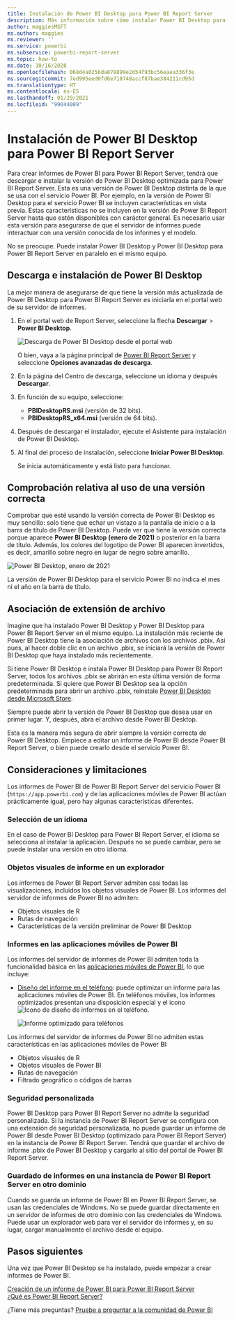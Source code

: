 ```yaml
---
title: Instalación de Power BI Desktop para Power BI Report Server
description: Más información sobre cómo instalar Power BI Desktop para Power BI Report Server
author: maggiesMSFT
ms.author: maggies
ms.reviewer: ''
ms.service: powerbi
ms.subservice: powerbi-report-server
ms.topic: how-to
ms.date: 10/16/2020
ms.openlocfilehash: 068d4a025bda878899e2d54f93bc56eaea336f3e
ms.sourcegitcommit: 7ed995eed0fd6e718748accf87bae384211cd95d
ms.translationtype: HT
ms.contentlocale: es-ES
ms.lasthandoff: 01/29/2021
ms.locfileid: "99044089"
---
```

# <a name="install-power-bi-desktop-for-power-bi-report-server"></a>Instalación de Power BI Desktop para Power BI Report Server

Para crear informes de Power BI para Power BI Report Server, tendrá que descargar e instalar la versión de Power BI Desktop optimizada para Power BI Report Server. Esta es una versión de Power BI Desktop distinta de la que se usa con el servicio Power BI. Por ejemplo, en la versión de Power BI Desktop para el servicio Power BI se incluyen características en vista previa. Estas características no se incluyen en la versión de Power BI Report Server hasta que estén disponibles con carácter general. Es necesario usar esta versión para asegurarse de que el servidor de informes puede interactuar con una versión conocida de los informes y el modelo. 

No se preocupe. Puede instalar Power BI Desktop y Power BI Desktop para Power BI Report Server en paralelo en el mismo equipo.

## <a name="download-and-install-power-bi-desktop"></a>Descarga e instalación de Power BI Desktop

La mejor manera de asegurarse de que tiene la versión más actualizada de Power BI Desktop para Power BI Report Server es iniciarla en el portal web de su servidor de informes.

1. En el portal web de Report Server, seleccione la flecha **Descargar** > **Power BI Desktop**.

    ![Descarga de Power BI Desktop desde el portal web](media/install-powerbi-desktop/report-server-download-web-portal.png)

    O bien, vaya a la página principal de [Power BI Report Server](https://powerbi.microsoft.com/report-server/) y seleccione **Opciones avanzadas de descarga**.

2. En la página del Centro de descarga, seleccione un idioma y después **Descargar**.

3. En función de su equipo, seleccione: 

    - **PBIDesktopRS.msi** (versión de 32 bits).
    - **PBIDesktopRS_x64.msi** (versión de 64 bits).

1. Después de descargar el instalador, ejecute el Asistente para instalación de Power BI Desktop.

2. Al final del proceso de instalación, seleccione **Iniciar Power BI Desktop**.

    Se inicia automáticamente y está listo para funcionar.

## <a name="verify-youre-using-the-correct-version"></a>Comprobación relativa al uso de una versión correcta
Comprobar que esté usando la versión correcta de Power BI Desktop es muy sencillo: solo tiene que echar un vistazo a la pantalla de inicio o a la barra de título de Power BI Desktop. Puede ver que tiene la versión correcta porque aparece **Power BI Desktop (enero de 2021)** o posterior en la barra de título. Además, los colores del logotipo de Power BI aparecen invertidos, es decir, amarillo sobre negro en lugar de negro sobre amarillo.

![Power BI Desktop, enero de 2021](media/install-powerbi-desktop/power-bi-report-server-desktop.png)

La versión de Power BI Desktop para el servicio Power BI no indica el mes ni el año en la barra de título.

## <a name="file-extension-association"></a>Asociación de extensión de archivo
Imagine que ha instalado Power BI Desktop y Power BI Desktop para Power BI Report Server en el mismo equipo. La instalación más reciente de Power BI Desktop tiene la asociación de archivos con los archivos .pbix. Así pues, al hacer doble clic en un archivo .pbix, se iniciará la versión de Power BI Desktop que haya instalado más recientemente.

Si tiene Power BI Desktop e instala Power BI Desktop para Power BI Report Server, todos los archivos .pbix se abrirán en esta última versión de forma predeterminada. Si quiere que Power BI Desktop sea la opción predeterminada para abrir un archivo .pbix, reinstale [Power BI Desktop desde Microsoft Store](https://aka.ms/pbidesktopstore).

Siempre puede abrir la versión de Power BI Desktop que desea usar en primer lugar. Y, después, abra el archivo desde Power BI Desktop.

Esta es la manera más segura de abrir siempre la versión correcta de Power BI Desktop. Empiece a editar un informe de Power BI desde Power BI Report Server, o bien puede crearlo desde el servicio Power BI.

## <a name="considerations-and-limitations"></a>Consideraciones y limitaciones

Los informes de Power BI de Power BI Report Server del servicio Power BI (`https://app.powerbi.com`) y de las aplicaciones móviles de Power BI actúan prácticamente igual, pero hay algunas características diferentes.

### <a name="selecting-a-language"></a>Selección de un idioma

En el caso de Power BI Desktop para Power BI Report Server, el idioma se selecciona al instalar la aplicación. Después no se puede cambiar, pero se puede instalar una versión en otro idioma.

### <a name="report-visuals-in-a-browser"></a>Objetos visuales de informe en un explorador

Los informes de Power BI Report Server admiten casi todas las visualizaciones, incluidos los objetos visuales de Power BI. Los informes del servidor de informes de Power BI no admiten:

* Objetos visuales de R
* Rutas de navegación
* Características de la versión preliminar de Power BI Desktop

### <a name="reports-in-the-power-bi-mobile-apps"></a>Informes en las aplicaciones móviles de Power BI

Los informes del servidor de informes de Power BI admiten toda la funcionalidad básica en las [aplicaciones móviles de Power BI](../consumer/mobile/mobile-apps-for-mobile-devices.md), lo que incluye:

* [Diseño del informe en el teléfono](../create-reports/desktop-create-phone-report.md): puede optimizar un informe para las aplicaciones móviles de Power BI. En teléfonos móviles, los informes optimizados presentan una disposición especial y el icono ![Icono de diseño de informes en el teléfono](media/install-powerbi-desktop/power-bi-rs-mobile-optimized-icon.png).
  
    ![Informe optimizado para teléfonos](media/install-powerbi-desktop/power-bi-rs-mobile-optimized-report.png)

Los informes del servidor de informes de Power BI no admiten estas características en las aplicaciones móviles de Power BI:

* Objetos visuales de R
* Objetos visuales de Power BI
* Rutas de navegación
* Filtrado geográfico o códigos de barras

### <a name="custom-security"></a>Seguridad personalizada

Power BI Desktop para Power BI Report Server no admite la seguridad personalizada. Si la instancia de Power BI Report Server se configura con una extensión de seguridad personalizada, no puede guardar un informe de Power BI desde Power BI Desktop (optimizado para Power BI Report Server) en la instancia de Power BI Report Server. Tendrá que guardar el archivo de informe .pbix de Power BI Desktop y cargarlo al sitio del portal de Power BI Report Server.

### <a name="saving-reports-to-a-power-bi-report-server-in-a-different-domain"></a>Guardado de informes en una instancia de Power BI Report Server en otro dominio

Cuando se guarda un informe de Power BI en Power BI Report Server, se usan las credenciales de Windows. No se puede guardar directamente en un servidor de informes de otro dominio con las credenciales de Windows. Puede usar un explorador web para ver el servidor de informes y, en su lugar, cargar manualmente el archivo desde el equipo.

## <a name="next-steps"></a>Pasos siguientes

Una vez que Power BI Desktop se ha instalado, puede empezar a crear informes de Power BI.

[Creación de un informe de Power BI para Power BI Report Server](quickstart-create-powerbi-report.md)  
[¿Qué es Power BI Report Server?](get-started.md)

¿Tiene más preguntas? [Pruebe a preguntar a la comunidad de Power BI](https://community.powerbi.com/)

